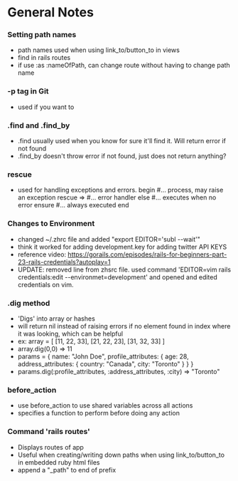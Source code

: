 # General Notes

### Setting path names
* path names used when using link_to/button_to in views
* find in rails routes
* if use :as :nameOfPath, can change route without having to change path name

### -p tag in Git
* used if you want to

### .find and .find_by
* .find usually used when you know for sure it'll find it. Will return error if not found
* .find_by doesn't throw error if not found, just does not return anything?

### rescue
* used for handling exceptions and errors.
	begin
    #... process, may raise an exception
	rescue =>
	    #... error handler
	else
	    #... executes when no error
	ensure
	    #... always executed
	end

### Changes to Environment
* changed ~/.zhrc file and added "export EDITOR='subl --wait'"
* think it worked for adding development.key for adding twitter API KEYS
* reference video: https://gorails.com/episodes/rails-for-beginners-part-23-rails-credentials?autoplay=1
* UPDATE: removed line from zhsrc file. used command 'EDITOR=vim rails credentials:edit --environmet=development' and opened and edited credentials on vim.

### .dig method
* 'Digs' into array or hashes
* will return nil instead of raising errors if no element found in index where it was looking, which can be helpful
* ex: array = [ [11, 22, 33], [21, 22, 23], [31, 32, 33] ]
* array.dig(0,0) => 11
* params = {
  name: "John Doe",
  profile_attributes: {
    age: 28,
    address_attributes: {
      country: "Canada",
      city: "Toronto"
    }
  }
}
* params.dig(:profile_attributes, :address_attributes, :city) => "Toronto"

### before_action
* use before_action to use shared variables across all actions
* specifies a function to perform before doing any action

### Command 'rails routes'
* Displays routes of app
* Useful when creating/writing down paths when using link_to/button_to in embedded ruby html files
* append a "_path" to end of prefix
